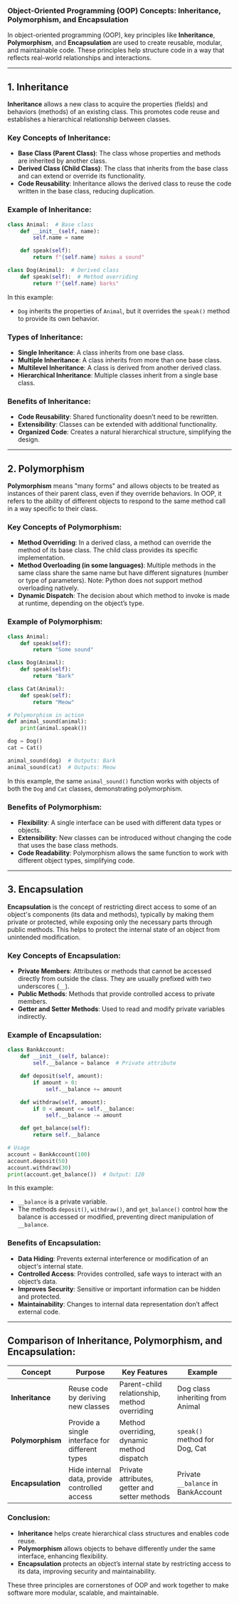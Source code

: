 ### Object-Oriented Programming (OOP) Concepts: Inheritance, Polymorphism, and Encapsulation

In object-oriented programming (OOP), key principles like **Inheritance**, **Polymorphism**, and **Encapsulation** are used to create reusable, modular, and maintainable code. These principles help structure code in a way that reflects real-world relationships and interactions.

---

## **1. Inheritance**

**Inheritance** allows a new class to acquire the properties (fields) and behaviors (methods) of an existing class. This promotes code reuse and establishes a hierarchical relationship between classes.

### Key Concepts of Inheritance:
- **Base Class (Parent Class)**: The class whose properties and methods are inherited by another class.
- **Derived Class (Child Class)**: The class that inherits from the base class and can extend or override its functionality.
- **Code Reusability**: Inheritance allows the derived class to reuse the code written in the base class, reducing duplication.

### Example of Inheritance:
```python
class Animal:  # Base class
    def __init__(self, name):
        self.name = name

    def speak(self):
        return f"{self.name} makes a sound"

class Dog(Animal):  # Derived class
    def speak(self):  # Method overriding
        return f"{self.name} barks"
```
In this example:
- `Dog` inherits the properties of `Animal`, but it overrides the `speak()` method to provide its own behavior.

### Types of Inheritance:
- **Single Inheritance**: A class inherits from one base class.
- **Multiple Inheritance**: A class inherits from more than one base class.
- **Multilevel Inheritance**: A class is derived from another derived class.
- **Hierarchical Inheritance**: Multiple classes inherit from a single base class.

### Benefits of Inheritance:
- **Code Reusability**: Shared functionality doesn’t need to be rewritten.
- **Extensibility**: Classes can be extended with additional functionality.
- **Organized Code**: Creates a natural hierarchical structure, simplifying the design.

---

## **2. Polymorphism**

**Polymorphism** means "many forms" and allows objects to be treated as instances of their parent class, even if they override behaviors. In OOP, it refers to the ability of different objects to respond to the same method call in a way specific to their class.

### Key Concepts of Polymorphism:
- **Method Overriding**: In a derived class, a method can override the method of its base class. The child class provides its specific implementation.
- **Method Overloading (in some languages)**: Multiple methods in the same class share the same name but have different signatures (number or type of parameters). Note: Python does not support method overloading natively.
- **Dynamic Dispatch**: The decision about which method to invoke is made at runtime, depending on the object’s type.

### Example of Polymorphism:
```python
class Animal:
    def speak(self):
        return "Some sound"

class Dog(Animal):
    def speak(self):
        return "Bark"

class Cat(Animal):
    def speak(self):
        return "Meow"

# Polymorphism in action
def animal_sound(animal):
    print(animal.speak())

dog = Dog()
cat = Cat()

animal_sound(dog)  # Outputs: Bark
animal_sound(cat)  # Outputs: Meow
```
In this example, the same `animal_sound()` function works with objects of both the `Dog` and `Cat` classes, demonstrating polymorphism.

### Benefits of Polymorphism:
- **Flexibility**: A single interface can be used with different data types or objects.
- **Extensibility**: New classes can be introduced without changing the code that uses the base class methods.
- **Code Readability**: Polymorphism allows the same function to work with different object types, simplifying code.

---

## **3. Encapsulation**

**Encapsulation** is the concept of restricting direct access to some of an object's components (its data and methods), typically by making them private or protected, while exposing only the necessary parts through public methods. This helps to protect the internal state of an object from unintended modification.

### Key Concepts of Encapsulation:
- **Private Members**: Attributes or methods that cannot be accessed directly from outside the class. They are usually prefixed with two underscores (`__`).
- **Public Methods**: Methods that provide controlled access to private members.
- **Getter and Setter Methods**: Used to read and modify private variables indirectly.

### Example of Encapsulation:
```python
class BankAccount:
    def __init__(self, balance):
        self.__balance = balance  # Private attribute

    def deposit(self, amount):
        if amount > 0:
            self.__balance += amount

    def withdraw(self, amount):
        if 0 < amount <= self.__balance:
            self.__balance -= amount

    def get_balance(self):
        return self.__balance

# Usage
account = BankAccount(100)
account.deposit(50)
account.withdraw(30)
print(account.get_balance())  # Output: 120
```
In this example:
- `__balance` is a private variable.
- The methods `deposit()`, `withdraw()`, and `get_balance()` control how the balance is accessed or modified, preventing direct manipulation of `__balance`.

### Benefits of Encapsulation:
- **Data Hiding**: Prevents external interference or modification of an object's internal state.
- **Controlled Access**: Provides controlled, safe ways to interact with an object’s data.
- **Improves Security**: Sensitive or important information can be hidden and protected.
- **Maintainability**: Changes to internal data representation don’t affect external code.

---

## **Comparison of Inheritance, Polymorphism, and Encapsulation**:

| **Concept**      | **Purpose**                                  | **Key Features**                                | **Example**                           |
|------------------|----------------------------------------------|-------------------------------------------------|---------------------------------------|
| **Inheritance**  | Reuse code by deriving new classes            | Parent-child relationship, method overriding    | Dog class inheriting from Animal     |
| **Polymorphism** | Provide a single interface for different types | Method overriding, dynamic method dispatch      | `speak()` method for Dog, Cat        |
| **Encapsulation**| Hide internal data, provide controlled access | Private attributes, getter and setter methods   | Private `__balance` in BankAccount   |

### Conclusion:
- **Inheritance** helps create hierarchical class structures and enables code reuse.
- **Polymorphism** allows objects to behave differently under the same interface, enhancing flexibility.
- **Encapsulation** protects an object’s internal state by restricting access to its data, improving security and maintainability.

These three principles are cornerstones of OOP and work together to make software more modular, scalable, and maintainable.